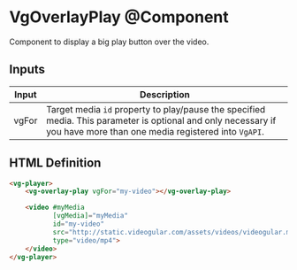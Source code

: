 # VgOverlayPlay @Component

Component to display a big play button over the video.

## Inputs

| Input | Description |
|--- |--- |
| vgFor | Target media `id` property to play/pause the specified media. This parameter is optional and only necessary if you have more than one media registered into `VgAPI`. |

## HTML Definition

```html
<vg-player>
    <vg-overlay-play vgFor="my-video"></vg-overlay-play>

    <video #myMedia
           [vgMedia]="myMedia"
           id="my-video"
           src="http://static.videogular.com/assets/videos/videogular.mp4"
           type="video/mp4">
    </video>
</vg-player>
```
